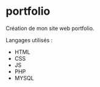 # portfolio
Création de mon site web portfolio.

Langages utilisés : 
* HTML
* CSS
* JS
* PHP
* MYSQL
